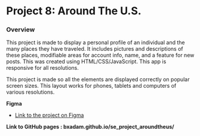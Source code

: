 # Project 8: Around The U.S.

### Overview

This project is made to display a personal profile of an individual and the many places they have traveled. It includes pictures and descriptions of these places, modifiable areas for account info, name, and a feature for new posts. This was created using HTML/CSS/JavaScript. This app is responsive for all resolutions.
 
This project is made so all the elements are displayed correctly on popular screen sizes. This layout works for phones, tablets and computers of various resolutions.

**Figma**

- [Link to the project on Figma](https://www.figma.com/file/ii4xxsJ0ghevUOcssTlHZv/Sprint-3%3A-Around-the-US?node-id=0%3A1)

**Link to GitHub pages : bxadam.github.io/se_project_aroundtheus/**
